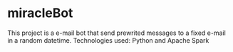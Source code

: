 # miracleBot
This project is a e-mail bot that send prewrited messages to a fixed e-mail in a random datetime.
Technologies used: Python and Apache Spark
